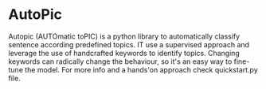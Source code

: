 # AutoPic
Autopic (AUTOmatic toPIC) is a python library to automatically classify sentence according predefined topics. IT use a supervised approach and leverage the use of handcrafted keywords to identify topics. Changing keywords can radically change the behaviour, so it's an easy way to fine-tune the model.
For more info and a hands'on approach check quickstart.py file.
